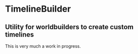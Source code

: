 # TimelineBuilder
## Utility for worldbuilders to create custom timelines

This is very much a work in progress.
